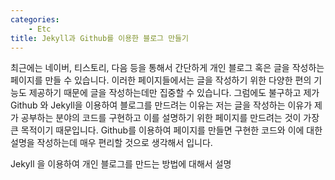 ```yaml
---
categories: 
    - Etc
title: Jekyll과 Github를 이용한 블로그 만들기
---
```


최근에는 네이버, 티스토리, 다음 등을 통해서 간단하게 개인 블로그 혹은 글을 작성하는 페이지를 만들 수 있습니다.
이러한 페이지들에서는 글을 작성하기 위한 다양한 편의 기능도 제공하기 때문에 글을 작성하는데만 집중할 수 있습니다. 
그럼에도 불구하고 제가 Github 와 Jekyll을 이용하여 블로그를 만드려는 이유는 저는 글을 작성하는 이유가 제가 공부하는 분야의 코드를 구현하고 이를 설명하기 위한 페이지를 만드려는 것이 가장 큰 목적이기 때문입니다.
Github를 이용하여 페이지를 만들면 구현한 코드와 이에 대한 설명을 작성하는데 매우 편리할 것으로 생각해서 입니다.

   
Jekyll 을 이용하여 개인 블로그를 만드는 방법에 대해서 설명
